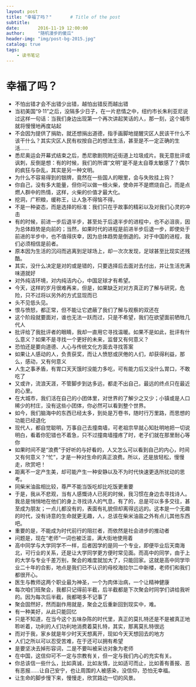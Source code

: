 ```yaml
---
layout: post
title: "幸福了吗？"       # Title of the post
subtitle:
date:       2016-11-19 12:00:00
author:     "随机漫步的傻瓜"
header-img: "img/post-bg-2015.jpg"
catalog: true
tags:
    - 读书笔记
---
```


# 幸福了吗？

- 不怕出错才会不出错少出错，越怕出错反而越出错
- 当初美国“9·11”之后，没隔多少日子，在一片悲情之中，纽约市长朱利亚尼说过这样一句话：当我们身边出现第一个再次讲起笑话的人，那一刻，这个城市就将慢慢地再度站起
- 不会因为提供了捐助，就还想捐出道德，指手画脚地提醒灾区人民该干什么不该干什么？其实灾区人民有权按自己的想法生活，甚至是不一定正确的生活……
- 悉尼奥运会开幕式结束之后，悉尼歌剧院附近街道上垃圾成片。我无意批评或讽刺，反倒是想：有的时候，我们的所谓“文明”是不是太自尊太敏感了？偶尔的疯狂与杂乱，其实是另一种文明。
- 为什么不容易得到的银牌，竟然在一些国人的眼里，会与失败挂上钩？
- 你自己，没有多大能量，但你可以做一根火柴，使命并不是燃烧自己，而是点燃人群中的热情，这样，火柴的价值才最大化。
- 挖洞，广积粮，缓称王，让人急不得恼不得。
- 不是一种姿态，而是选择的标准：我们只在乎故事的精彩以及对我们心灵的冲击
- 有的时候，前进一步后退半步，甚至处于后退半步的进程中，也不必沮丧，因为总体趋势是向前的；当然，如果时代的进程是前进半步后退一步，即使处于前进的半步中，也不值得庆幸，因为总体趋势是倒退的。对于中国的进程，我们必须相信是前者。
- 原本因为生活的沉闷而逃离到足球场上，却一次次发现，足球甚至比现实还残酷。
- 其实，没什么决定是对的或是错的，只要选择后去面对去付出，并让生活充满味道就好
- 对外纯洁环境，对内纯洁内心，中国足球才有希望。
- 今天，这样的岁月很难再来，但是，如果缺乏对对方真正的了解与研究，危险，只不过将以另外的方式显现而已
- 头不见低头见。
- 恨与愤怒，都正常，但不能让它遮蔽了我们了解与观察的双还在
- 这个阶段就要面对，谁也无法一跃而过，只是不希望，我们在欲望面前牺牲几代人
- 批评给了我批评者的眼睛，我却一直用它寻找温暖。如果不是如此，批评有什么意义？如果不是寻找一个更好的未来，监督又有何意义？
- 恐怕还是要向道德、人心与传统文化方面去寻找答案
- 如果让人感动的人，负责获奖，而让人愤怒或厌倦的人们，却获得利益，那么，感动，又有何意义
- 人生之事矛盾，有胃口天天饿时没能力多吃，可有能力后又没什么胃口，不敢吃了
- 又或许，流浪天涯，不管脚步到达多远，都走不出自己，最远的终点只在最近的心里。
- 在大城市，我们活在自己的小团体里，对世界的了解少之又少；小镇或是人口稀少的村庄，没有这些小团体，你必然可以看到整个世界。
- 如今，我们脑海中的东西已经太多，到处是万卷书，随时行万里路，而思想的功能已经退化
- 现代人，都自觉聪明，万事自己去撞南墙，可老祖宗早就心知肚明地把一切说明白，看着你犯错也不着急，只不过撞南墙撞疼了时，老子们就在那里耐心等你
- 如果时间不是“浪费”于好听的与好看的，人又怎么可以看到自己的内心，时间又有何意义？“忙”，才是一种对生命的真正浪费。所以，还是放轻松，慢慢走，欣赏吧！
- 距离不一定产生美，却可能产生一种安静以及不为时代快速更迭所扰动的思考。
- 同柴米油盐相比较，尊严不能当饭吃却比吃饭更重要
- 于是，我从不悲观，当有人感慨诗人已死的时候，我习惯在身边去寻找诗人。我总是悄悄地在他们的身上寻找诗人的气息，有了的，总是可以多多交往，甚至成为朋友；一点儿都没有的，表面有礼貌但却离得远远的。这本是一个无趣的时代，没有诗意的生命就更无趣，人，总该在柴米油盐之外有点儿其他东西吧。
- 重要的是，不能成为时代前行的阻拦者，而依然是社会进步的推动者
- 问题是，现在“老师”一词也被泛滥，满大街地使用着
- 高中同学与大学同学不一样，后者因学的是同一个专业，即便毕业后天南海北，可行业的关系，还是让大学同学更方便时常见面。而高中的同学，由于上的大学与专业千差万别，聚会的难度就加大了，只能回家。这就是高中同学毕业二十年的合影，地点是我们已不认识的母校海拉尔二中新楼，老师们和我们都很开心。
- 医生与教师这两个职业最为神圣，一个为肉体治病，一个让精神健康
- 每次咱们班聚会，我都只记得前半截，后半截都是下次聚会时同学们讲给我听的。因为每次后半截，我都喝多不记事了
- 聚会固然好，然而副作用就是，聚会之后重新回到现实中，难。
- 有一种美好，从此只能回忆
- 只是不知道，在当今这个五味杂陈的时代里，真正的莫扎特还是不是被真正地聆听着，功利的人们功利地消费着莫扎特，其实，那离莫扎特很远
- 而对于我，家乡就是年少时天天想离开，现如今天天想回去的地方
- 人们之所以可以忍受苦难，在于还可以拥有希望
- 是要坚决去掉形容词，二是不要叫被采访对象为老师
- 在中国，这信仰可不一定与宗教有关，但一定与我们内心的充实有关。
- 你总该信一些什么，比如真诚，比如友情，比如适可而止，比如善有善报、恶有恶报……让自己安宁，也让周围的人被感染，没信仰，恐怕无幸福。
- 让生命的脚步慢下来，慢慢走，欣赏路边一切的风景。
